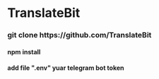 <h1>TranslateBit</h1>
<h3>git clone https://github.com/TranslateBit</h3>
<h4>npm install</h4>
<h4>add file ".env" yuar telegram bot token</h4>
